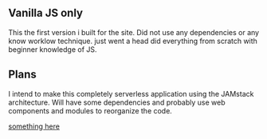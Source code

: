 ## Vanilla JS only

This the first version i built for the site. Did not use any dependencies or any know worklow technique. just went a head did everything from scratch with beginner knowledge of JS. 

## Plans

I intend to make this completely serverless application using the JAMstack architecture. Will have some dependencies and probably use web components and modules to reorganize the code.

[something here](/post/)